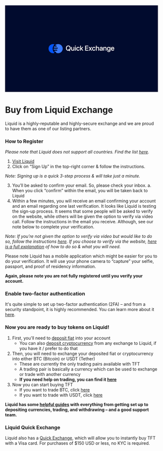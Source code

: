 ![](img/liquid_quick_exchange.png)

# Buy from Liquid Exchange

Liquid is a highly-reputable and highly-secure exchange and we are proud to have them as one of our listing partners.

### How to Register
*Please note that Liquid does not support all countries. Find the list [here](https://help.liquid.com/en/articles/2272984-can-i-use-liquid-in-my-country).*

1. [Visit Liquid](https://liquid.com)
2. Click on “Sign Up” in the top-right corner & follow the instructions.

*Note: Signing up is a quick 3-step process & will take just a minute.*

3. You’ll be asked to confirm your email. So, please check your inbox.
  a. When you click “confirm” within the email, you will be taken back to Liquid
4. Within a few minutes, you will receive an email confirming your account and an email regarding one last verification. It looks like Liquid is testing the sign-up process. It seems that some people will be asked to verify on the website, while others will be given the option to verify via video call. Follow the instructions in the email you receive. Although, see our note below to complete your verification.

*Note: If you’re not given the option to verify via video but would like to do so, follow the instructions [here](https://help.liquid.com/en/articles/3104816-video-call-kyc-verification). If you choose to verify via the website, [here is a full explanation](https://help.liquid.com/en/articles/2273305-how-do-i-verify-kyc-my-liquid-account) of how to do so & what you will need.*

Please note Liquid has a mobile application which might be easier for you to do your verification. It will use your phone camera to “capture” your selfie, passport, and proof of residency information.

**Again, please note you are not fully registered until you verify your account.**

### Enable two-factor authentication

It's quite simple to set up two-factor authentication (2FA) – and from a security standpoint, it is highly recommended. You can learn more about it [here](https://help.liquid.com/en/articles/2273273-how-to-set-up-2fa).

### Now you are ready to buy tokens on Liquid!

1. First, you'll need to [deposit fiat](https://help.liquid.com/en/articles/2275495-how-do-i-deposit-fiat) into your account
    - You can also [deposit cryptocurrency](https://help.liquid.com/en/articles/2275493-how-do-i-deposit-crypto) from any exchange to Liquid, if you have it / prefer to do that
2. Then, you will need to exchange your deposited fiat or cryptocurrency into either BTC (Bitcoin) or USDT (Tether)
    - These are currently the only trading pairs available with TFT
    - A trading pair is basically a currency which can be used to exchange or trade with another currency
    - **If you need help on trading, you can find it [here](https://help.liquid.com/en/articles/2275743-how-do-i-make-a-spot-trade)**
3. Now you can start buying TFT
    - If you want to trade BTC, click [here](https://app.liquid.com/exchange/TFTBTC)
    - If you want to trade with USDT, click [here](https://app.liquid.com/exchange/TFTUSDT)

**Liquid has some [helpful guides](https://help.liquid.com/en/collections/1110080-getting-started-with-your-liquid-account) with everything from getting set up to depositing currencies, trading, and withdrawing – and a good support team.**

### Liquid Quick Exchange

Liquid also has a [Quick Exchange](https://app.liquid.com/quick-exchange/), which will allow you to instantly buy TFT with a Visa card. For purchases of $150 USD or less, no KYC is required.